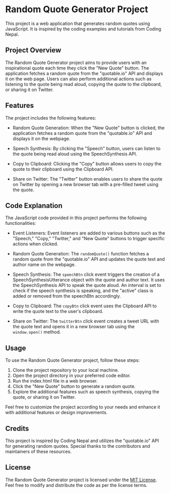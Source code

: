 # Random Quote Generator Project

This project is a web application that generates random quotes using JavaScript. It is inspired by the coding examples and tutorials from Coding Nepal.

## Project Overview

The Random Quote Generator project aims to provide users with an inspirational quote each time they click the "New Quote" button. The application fetches a random quote from the "quotable.io" API and displays it on the web page. Users can also perform additional actions such as listening to the quote being read aloud, copying the quote to the clipboard, or sharing it on Twitter.

## Features

The project includes the following features:

- Random Quote Generation: When the "New Quote" button is clicked, the application fetches a random quote from the "quotable.io" API and displays it on the webpage.

- Speech Synthesis: By clicking the "Speech" button, users can listen to the quote being read aloud using the SpeechSynthesis API.

- Copy to Clipboard: Clicking the "Copy" button allows users to copy the quote to their clipboard using the Clipboard API.

- Share on Twitter: The "Twitter" button enables users to share the quote on Twitter by opening a new browser tab with a pre-filled tweet using the quote.

## Code Explanation

The JavaScript code provided in this project performs the following functionalities:

- Event Listeners: Event listeners are added to various buttons such as the "Speech," "Copy," "Twitter," and "New Quote" buttons to trigger specific actions when clicked.

- Random Quote Generation: The `randomQuote()` function fetches a random quote from the "quotable.io" API and updates the quote text and author name on the webpage.

- Speech Synthesis: The `speechBtn` click event triggers the creation of a SpeechSynthesisUtterance object with the quote and author text. It uses the SpeechSynthesis API to speak the quote aloud. An interval is set to check if the speech synthesis is speaking, and the "active" class is added or removed from the speechBtn accordingly.

- Copy to Clipboard: The `copyBtn` click event uses the Clipboard API to write the quote text to the user's clipboard.

- Share on Twitter: The `twitterBtn` click event creates a tweet URL with the quote text and opens it in a new browser tab using the `window.open()` method.

## Usage

To use the Random Quote Generator project, follow these steps:

1. Clone the project repository to your local machine.
2. Open the project directory in your preferred code editor.
3. Run the index.html file in a web browser.
4. Click the "New Quote" button to generate a random quote.
5. Explore the additional features such as speech synthesis, copying the quote, or sharing it on Twitter.

Feel free to customize the project according to your needs and enhance it with additional features or design improvements.

## Credits

This project is inspired by Coding Nepal and utilizes the "quotable.io" API for generating random quotes. Special thanks to the contributors and maintainers of these resources.

## License

The Random Quote Generator project is licensed under the [MIT License](https://opensource.org/licenses/MIT). Feel free to modify and distribute the code as per the license terms.
